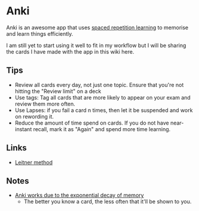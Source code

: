 # Anki
Anki is an awesome app that uses [spaced repetition learning](http://www.wikiwand.com/en/Spaced_repetition) to memorise and learn things efficiently.

I am still yet to start using it well to fit in my workflow but I will be sharing the cards I have made with the app in this wiki here.

## Tips
- Review all cards every day, not just one topic. Ensure that you're not hitting the "Review limit" on a deck
- Use tags: Tag all cards that are more likely to appear on your exam and review them more often.
- Use Lapses: if you fail a card n times, then let it be suspended and work on rewording it.
- Reduce the amount of time spend on cards. If you do not have near-instant recall, mark it as "Again" and spend more time learning.

## Links
- [Leitner method](https://drive.google.com/file/d/0BzlHy07nfEjOQ2hXWjU3LWpDdmc/view)

## Notes
- [Anki works due to the exponential decay of memory](https://www.reddit.com/r/Anki/comments/75bzzc/anki_overwhelms_me/?utm_content=title&utm_medium=hot&utm_source=reddit&utm_name=Anki)
	- The better you know a card, the less often that it'll be shown to you.